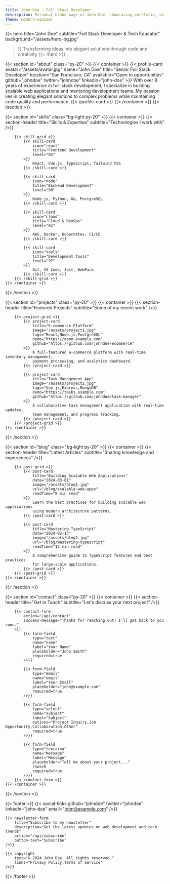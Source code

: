```yaml
---
title: John Doe - Full Stack Developer
description: Personal brand page of John Doe, showcasing portfolio, skills, and achievements
theme: modern-minimal
---
```


{{< hero
    title="John Doe"
    subtitle="Full Stack Developer & Tech Educator"
    background="/assets/hero-bg.jpg"
>}}
    Transforming ideas into elegant solutions through code and creativity
{{< /hero >}}

{{< section id="about" class="py-20" >}}
    {{< container >}}
        {{< profile-card
            avatar="/assets/avatar.jpg"
            name="John Doe"
            title="Senior Full Stack Developer"
            location="San Francisco, CA"
            available="Open to opportunities"
            github="johndoe"
            twitter="johndoe"
            linkedin="john-doe"
        >}}
            With over 8 years of experience in full-stack development, I specialize in building
            scalable web applications and mentoring development teams. My passion lies in creating
            elegant solutions to complex problems while maintaining code quality and performance.
        {{< /profile-card >}}
    {{< /container >}}
{{< /section >}}

{{< section id="skills" class="bg-light py-20" >}}
    {{< container >}}
        {{< section-header 
            title="Skills & Expertise"
            subtitle="Technologies I work with"
        />}}

        {{< skill-grid >}}
            {{< skill-card
                icon="react"
                title="Frontend Development"
                level="95"
            >}}
                React, Vue.js, TypeScript, Tailwind CSS
            {{< /skill-card >}}

            {{< skill-card
                icon="node"
                title="Backend Development"
                level="90"
            >}}
                Node.js, Python, Go, PostgreSQL
            {{< /skill-card >}}

            {{< skill-card
                icon="cloud"
                title="Cloud & DevOps"
                level="85"
            >}}
                AWS, Docker, Kubernetes, CI/CD
            {{< /skill-card >}}

            {{< skill-card
                icon="tools"
                title="Development Tools"
                level="92"
            >}}
                Git, VS Code, Jest, WebPack
            {{< /skill-card >}}
        {{< /skill-grid >}}
    {{< /container >}}
{{< /section >}}

{{< section id="projects" class="py-20" >}}
    {{< container >}}
        {{< section-header 
            title="Featured Projects"
            subtitle="Some of my recent work"
        />}}

        {{< project-grid >}}
            {{< project-card
                title="E-commerce Platform"
                image="/assets/project1.jpg"
                tags="React,Node.js,PostgreSQL"
                demo="https://demo.example.com"
                github="https://github.com/johndoe/ecommerce"
            >}}
                A full-featured e-commerce platform with real-time inventory management,
                payment processing, and analytics dashboard.
            {{< /project-card >}}

            {{< project-card
                title="Task Management App"
                image="/assets/project2.jpg"
                tags="Vue.js,Express,MongoDB"
                demo="https://tasks.example.com"
                github="https://github.com/johndoe/task-manager"
            >}}
                A collaborative task management application with real-time updates,
                team management, and progress tracking.
            {{< /project-card >}}
        {{< /project-grid >}}
    {{< /container >}}
{{< /section >}}

{{< section id="blog" class="bg-light py-20" >}}
    {{< container >}}
        {{< section-header 
            title="Latest Articles"
            subtitle="Sharing knowledge and experiences"
        />}}

        {{< post-grid >}}
            {{< post-card
                title="Building Scalable Web Applications"
                date="2024-03-01"
                image="/assets/blog1.jpg"
                url="/blog/scalable-web-apps"
                readTime="8 min read"
            >}}
                Learn the best practices for building scalable web applications
                using modern architecture patterns.
            {{< /post-card >}}

            {{< post-card
                title="Mastering TypeScript"
                date="2024-02-15"
                image="/assets/blog2.jpg"
                url="/blog/mastering-typescript"
                readTime="12 min read"
            >}}
                A comprehensive guide to TypeScript features and best practices
                for large-scale applications.
            {{< /post-card >}}
        {{< /post-grid >}}
    {{< /container >}}
{{< /section >}}

{{< section id="contact" class="py-20" >}}
    {{< container >}}
        {{< section-header 
            title="Get in Touch"
            subtitle="Let's discuss your next project"
        />}}

        {{< contact-form
            action="/api/contact"
            success-message="Thanks for reaching out! I'll get back to you soon."
        >}}
            {{< form-field
                type="text"
                name="name"
                label="Your Name"
                placeholder="John Smith"
                required=true
            />}}

            {{< form-field
                type="email"
                name="email"
                label="Your Email"
                placeholder="john@example.com"
                required=true
            />}}

            {{< form-field
                type="select"
                name="subject"
                label="Subject"
                options="Project Inquiry,Job Opportunity,Collaboration,Other"
                required=true
            />}}

            {{< form-field
                type="textarea"
                name="message"
                label="Message"
                placeholder="Tell me about your project..."
                rows=5
                required=true
            />}}
        {{< /contact-form >}}
    {{< /container >}}
{{< /section >}}

{{< footer >}}
    {{< social-links
        github="johndoe"
        twitter="johndoe"
        linkedin="john-doe"
        email="john@example.com"
    />}}
    
    {{< newsletter-form
        title="Subscribe to my newsletter"
        description="Get the latest updates on web development and tech trends"
        action="/api/subscribe"
        button-text="Subscribe"
    />}}

    {{< copyright
        text="© 2024 John Doe. All rights reserved."
        links="Privacy Policy,Terms of Service"
    />}}
{{< /footer >}} 